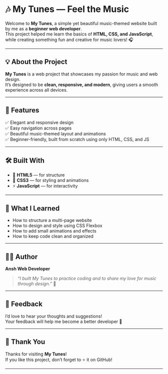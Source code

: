 # 🎶 My Tunes — Feel the Music 

Welcome to **My Tunes**, a simple yet beautiful music-themed website built by me as a **beginner web developer**.  
This project helped me learn the basics of **HTML, CSS, and JavaScript**, while creating something fun and creative for music lovers! 🎧  

---

## 💡 About the Project  

**My Tunes** is a web project that showcases my passion for music and web design.  
It’s designed to be **clean, responsive, and modern**, giving users a smooth experience across all devices.  

---

## 🚀 Features  

✅ Elegant and responsive design  
✅ Easy navigation across pages  
✅ Beautiful music-themed layout and animations  
✅ Beginner-friendly, built from scratch using only HTML, CSS, and JS  

---

## 🛠️ Built With  

- 🎨 **HTML5** — for structure  
- 🌈 **CSS3** — for styling and animations  
- ⚡ **JavaScript** — for interactivity  

---

## 🧠 What I Learned  

- How to structure a multi-page website  
- How to design and style using CSS Flexbox  
- How to add small animations and effects  
- How to keep code clean and organized  

---

## 👨‍💻 Author  

**Ansh Web Developer**  

> *“I built My Tunes to practice coding and to share my love for music through design.”* 🎵  

---

## 💬 Feedback  

I’d love to hear your thoughts and suggestions!  
Your feedback will help me become a better developer 🙌  

---

## 🖤 Thank You  

Thanks for visiting **My Tunes**!  
If you like this project, don’t forget to ⭐ it on GitHub!  

---
